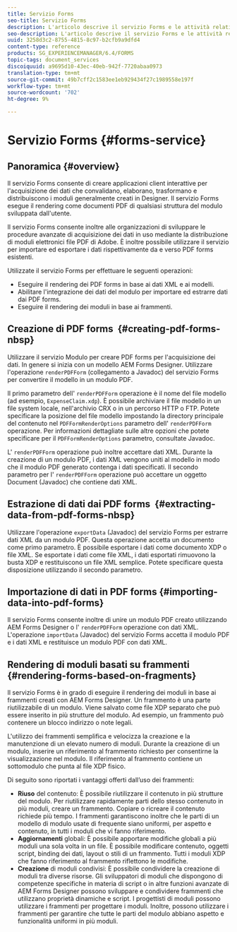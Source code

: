 ```yaml
---
title: Servizio Forms
seo-title: Servizio Forms
description: L'articolo descrive il servizio Forms e le attività relative ai moduli che è possibile eseguire utilizzando il servizio Forms.
seo-description: L'articolo descrive il servizio Forms e le attività relative ai moduli che è possibile eseguire utilizzando il servizio Forms.
uuid: 3258d3c2-8755-4815-8c97-b2cfb9a9dfd4
content-type: reference
products: SG_EXPERIENCEMANAGER/6.4/FORMS
topic-tags: document_services
discoiquuid: a9695d10-43ec-40eb-942f-7720abaa0973
translation-type: tm+mt
source-git-commit: 49b7cff2c1583ee1eb929434f27c1989558e197f
workflow-type: tm+mt
source-wordcount: '702'
ht-degree: 9%

---
```



# Servizio Forms {#forms-service}

## Panoramica {#overview}

Il servizio Forms consente di creare applicazioni client interattive per l&#39;acquisizione dei dati che convalidano, elaborano, trasformano e distribuiscono i moduli generalmente creati in Designer. Il servizio Forms esegue il rendering come documenti PDF di qualsiasi struttura del modulo sviluppata dall&#39;utente.

Il servizio Forms consente inoltre alle organizzazioni di sviluppare le procedure avanzate di acquisizione dei dati in uso mediante la distribuzione di moduli elettronici  file PDF di Adobe. È inoltre possibile utilizzare il servizio per importare ed esportare i dati rispettivamente da e verso PDF forms esistenti.

Utilizzate il servizio Forms per effettuare le seguenti operazioni:

* Eseguire il rendering dei PDF forms in base ai dati XML e ai modelli.
* Abilitare l&#39;integrazione dei dati del modulo per importare ed estrarre dati dai PDF forms.
* Eseguire il rendering dei moduli in base ai frammenti.

## Creazione di PDF forms  {#creating-pdf-forms-nbsp}

Utilizzare il servizio Modulo per creare PDF forms per l&#39;acquisizione dei dati. In genere si inizia con un modello  AEM Forms Designer. Utilizzare l&#39;operazione `renderPDFForm` (collegamento a Javadoc) del servizio Forms per convertire il modello in un modulo PDF.

Il primo parametro dell&#39; `renderPDFForm` operazione è il nome del file modello (ad esempio, `ExpenseClaim.xdp`). È possibile archiviare il file modello in un file system locale, nell&#39;archivio CRX o in un percorso HTTP o FTP. Potete specificare la posizione del file modello impostando la directory principale del contenuto nel `PDFFormRenderOptions` parametro dell&#39; `renderPDFForm` operazione. Per informazioni dettagliate sulle altre opzioni che potete specificare per il `PDFFormRenderOptions` parametro, consultate Javadoc.

L&#39; `renderPDFForm` operazione può inoltre accettare dati XML. Durante la creazione di un modulo PDF, i dati XML vengono uniti al modello in modo che il modulo PDF generato contenga i dati specificati. Il secondo parametro per l&#39; `renderPDFForm` operazione può accettare un oggetto Document (Javadoc) che contiene dati XML.

## Estrazione di dati dai PDF forms  {#extracting-data-from-pdf-forms-nbsp}

Utilizzare l&#39;operazione `exportData` (Javadoc) del servizio Forms per estrarre dati XML da un modulo PDF. Questa operazione accetta un documento come primo parametro. È possibile esportare i dati come documento XDP o file XML. Se esportate i dati come file XML, i dati esportati rimuovono la busta XDP e restituiscono un file XML semplice. Potete specificare questa disposizione utilizzando il secondo parametro.

## Importazione di dati in PDF forms {#importing-data-into-pdf-forms}

Il servizio Forms consente inoltre di unire un modulo PDF creato utilizzando  AEM Forms Designer o l&#39; `renderPDFForm` operazione con dati XML. L&#39;operazione `importData` (Javadoc) del servizio Forms accetta il modulo PDF e i dati XML e restituisce un modulo PDF con dati XML.

## Rendering di moduli basati su frammenti {#rendering-forms-based-on-fragments}

Il servizio Forms è in grado di eseguire il rendering dei moduli in base ai frammenti creati con  AEM Forms Designer. Un frammento è una parte riutilizzabile di un modulo. Viene salvato come file XDP separato che può essere inserito in più strutture del modulo. Ad esempio, un frammento può contenere un blocco indirizzo o note legali.

L&#39;utilizzo dei frammenti semplifica e velocizza la creazione e la manutenzione di un elevato numero di moduli. Durante la creazione di un modulo, inserire un riferimento al frammento richiesto per consentirne la visualizzazione nel modulo. Il riferimento al frammento contiene un sottomodulo che punta al file XDP fisico.

Di seguito sono riportati i vantaggi offerti dall’uso dei frammenti:

* **Riuso** del contenuto: È possibile riutilizzare il contenuto in più strutture del modulo. Per riutilizzare rapidamente parti dello stesso contenuto in più moduli, creare un frammento. Copiare o ricreare il contenuto richiede più tempo. I frammenti garantiscono inoltre che le parti di un modello di modulo usate di frequente siano uniformi, per aspetto e contenuto, in tutti i moduli che vi fanno riferimento.
* **Aggiornamenti** globali: È possibile apportare modifiche globali a più moduli una sola volta in un file. È possibile modificare contenuto, oggetti script, binding dei dati, layout o stili di un frammento. Tutti i moduli XDP che fanno riferimento al frammento riflettono le modifiche.
* **Creazione** di moduli condivisi: È possibile condividere la creazione di moduli tra diverse risorse. Gli sviluppatori di moduli che dispongono di competenze specifiche in materia di script o in altre funzioni avanzate di  AEM Forms Designer possono sviluppare e condividere frammenti che utilizzano proprietà dinamiche e script. I progettisti di moduli possono utilizzare i frammenti per progettare i moduli. Inoltre, possono utilizzare i frammenti per garantire che tutte le parti del modulo abbiano aspetto e funzionalità uniformi in più moduli.

